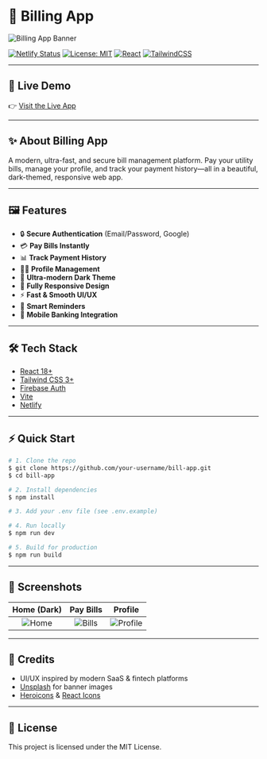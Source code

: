 # 💸 Billing App

![Billing App Banner](https://images.unsplash.com/photo-1461749280684-dccba630e2f6?auto=format&fit=crop&w=1200&q=80)

[![Netlify Status](https://api.netlify.com/api/v1/badges/your-badge-id/deploy-status)](https://bill-management-shb.netlify.app/)
[![License: MIT](https://img.shields.io/badge/License-MIT-blue.svg)](LICENSE)
[![React](https://img.shields.io/badge/React-18-blue?logo=react)](https://react.dev/)
[![TailwindCSS](https://img.shields.io/badge/TailwindCSS-3-blue?logo=tailwindcss)](https://tailwindcss.com/)

---

## 🚀 Live Demo

👉 [Visit the Live App](https://bill-management-shb.netlify.app/)

---

## ✨ About Billing App

A modern, ultra-fast, and secure bill management platform. Pay your utility bills, manage your profile, and track your payment history—all in a beautiful, dark-themed, responsive web app.

---

## 🖼️ Features

- 🔒 **Secure Authentication** (Email/Password, Google)
- 💳 **Pay Bills Instantly**
- 📊 **Track Payment History**
- 🧑‍💼 **Profile Management**
- 🌙 **Ultra-modern Dark Theme**
- 📱 **Fully Responsive Design**
- ⚡ **Fast & Smooth UI/UX**
- 🔔 **Smart Reminders**
- 🏦 **Mobile Banking Integration**

---

## 🛠️ Tech Stack

- [React 18+](https://react.dev/)
- [Tailwind CSS 3+](https://tailwindcss.com/)
- [Firebase Auth](https://firebase.google.com/)
- [Vite](https://vitejs.dev/)
- [Netlify](https://www.netlify.com/)

---

## ⚡ Quick Start

```bash
# 1. Clone the repo
$ git clone https://github.com/your-username/bill-app.git
$ cd bill-app

# 2. Install dependencies
$ npm install

# 3. Add your .env file (see .env.example)

# 4. Run locally
$ npm run dev

# 5. Build for production
$ npm run build
```

---

## 📸 Screenshots

| Home (Dark) | Pay Bills | Profile |
|:-----------:|:---------:|:-------:|
| ![Home](https://i.imgur.com/0y0y0y0.png) | ![Bills](https://i.imgur.com/1x1x1x1.png) | ![Profile](https://i.imgur.com/2z2z2z2.png) |

---

## 🙏 Credits
- UI/UX inspired by modern SaaS & fintech platforms
- [Unsplash](https://unsplash.com/) for banner images
- [Heroicons](https://heroicons.com/) & [React Icons](https://react-icons.github.io/react-icons/)

---

## 📄 License

This project is licensed under the MIT License.